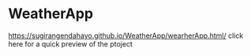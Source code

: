 # WeatherApp
https://sugirangendahayo.github.io/WeatherApp/wearherApp.html/ click here for a quick preview of the ptoject 

